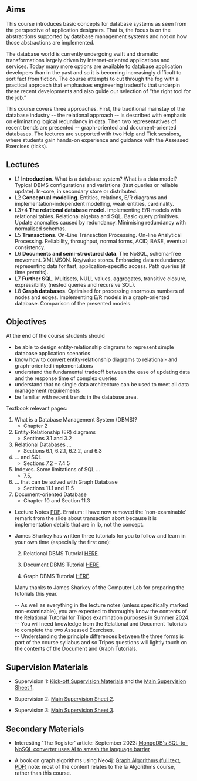 ## Aims

This course introduces basic concepts for database systems as seen from the perspective of application designers. That is, the focus is on the abstractions supported by database management systems and not on how those abstractions are implemented.

The database world is currently undergoing swift and dramatic transformations largely driven by Internet-oriented applications and services. Today many more options are available to database application developers than in the past and so it is becoming increasingly difficult to sort fact from fiction. The course attempts to cut through the fog with a practical approach that emphasises engineering tradeoffs that underpin these recent developments and also guide our selection of “the right tool for the job.”

This course covers three approaches. First, the traditional mainstay of the database industry -- the relational approach -- is described with emphasis on eliminating logical redundancy in data. Then two representatives of recent trends are presented -- graph-oriented and document-oriented databases. The lectures are supported with two Help and Tick sessions, where students gain hands-on experience and guidance with the Assessed Exercises (ticks).

## Lectures

- L1 **Introduction**. What is a database system? What is a data model? Typical DBMS configurations and variations (fast queries or reliable update). In-core, in secondary store or distributed.
- L2 **Conceptual modelling**. Entities, relations, E/R diagrams and implementation-independent modelling, weak entities, cardinality.
- L3+4 **The relational database model**. Implementing E/R models with relational tables. Relational algebra and SQL. Basic query primitives. Update anomalies caused by redundancy. Minimising redundancy with normalised schemas.
- L5 **Transactions**. On-Line Transaction Processing. On-line Analytical Processing. Reliability, throughput, normal forms, ACID, BASE, eventual consistency.
- L6 **Documents and semi-structured data**. The NoSQL, schema-free movement. XML/JSON. Key/value stores. Embracing data redundancy: representing data for fast, application-specific access. Path queries (if time permits).
- L7 **Further SQL**. Multisets, NULL values, aggregates, transitive closure, expressibility (nested queries and recursive SQL).
- L8 **Graph databases**. Optimised for processing enormous numbers of nodes and edges. Implementing E/R models in a graph-oriented database. Comparison of the presented models.

## Objectives

At the end of the course students should

- be able to design entity-relationship diagrams to represent simple database application scenarios
- know how to convert entity-relationship diagrams to relational- and graph-oriented implementations
- understand the fundamental tradeoff between the ease of updating data and the response time of complex queries
- understand that no single data architecture can be used to meet all data management requirements
- be familiar with recent trends in the database area.

Textbook relevant pages:
1. What is a Database Management System (DBMS)? 
	- Chapter 2 
2. Entity-Relationship (ER) diagrams 
	- Sections 3.1 and 3.2
3. Relational Databases ... 
	- Sections 6.1, 6.2.1, 6.2.2, and 6.3
4. ... and SQL 
	- Sections 7.2 – 7.4 5 
5. Indexes. Some limitations of SQL ... 
	- 7.5, 
6. ... that can be solved with Graph Database 
	- Sections 11.1 and 11.5 
7. Document-oriented Database
	- Chapter 10 and Section 11.3

- Lecture Notes [PDF](https://www.cl.cam.ac.uk/teaching/2324/Databases/djg-materials/databases_2324_1to8-D.pdf). Erratum: I have now removed the 'non-examinable' remark from the slide about transaction abort because it is implementation details that are in Ib, not the concept.
    
- James Sharkey has written three tutorials for you to follow and learn in your own time (especially the first one):
    
    2. Relational DBMS Tutorial [HERE](https://www.cl.cam.ac.uk/teaching/2324/Databases/relational.html).
        
    3. Document DBMS Tutorial [HERE](https://www.cl.cam.ac.uk/teaching/2324/Databases/djg-materials/document.html).
        
    4. Graph DBMS Tutorial [HERE](https://www.cl.cam.ac.uk/teaching/2324/Databases/djg-materials/graph-highlighted.html).
    
    Many thanks to James Sharkey of the Computer Lab for preparing the tutorials this year.
    
    -- As well as everything in the lecture notes (unless specifically marked non-examinable), you are expected to thoroughly know the contents of the Relational Tutorial for Tripos examination purposes in Summer 2024.  
    -- You will need knowledge from the Relational and Document Tutorials to complete the two Assessed Exercises.  
    -- Understanding the principle differences between the three forms is part of the course syllabus and so Tripos questions will lightly touch on the contents of the Document and Graph Tutorials.

## Supervision Materials

- Supervision 1: [Kick-off Supervision Materials](https://www.cl.cam.ac.uk/teaching/2223/Databases/wide-range-and-tripos-1977/wide-range.html) and the [Main Supervision Sheet 1](https://www.cl.cam.ac.uk/teaching/2324/Databases/djg-materials/supervision-1.html).
    
- Supervision 2: [Main Supervision Sheet 2](https://www.cl.cam.ac.uk/teaching/2324/Databases/djg-materials/supervision-2.html).
    
- Supervision 3: [Main Supervision Sheet 3](https://www.cl.cam.ac.uk/teaching/2324/Databases/djg-materials/supervision-3.html).

## Secondary Materials

- Interesting 'The Register' article: September 2023: [MongoDB's SQL-to-NoSQL converter uses AI to smash the language barrier](https://www.theregister.com/2023/09/27/mongodb_automated_sql_converter/?td=keepreading "undefined (Link to an external website)")
    
- A book on graph algorithms using Neo4j: [Graph Algorithms (full text, PDF)](https://www.cl.cam.ac.uk/teaching/2122/Databases/Neo4j_Graph_Algorithms.pdf) note: most of the content relates to the Ia Algorithms course, rather than this course.